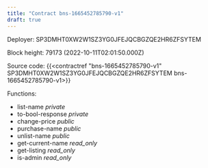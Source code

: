 ```yaml
---
title: "Contract bns-1665452785790-v1"
draft: true
---
```

Deployer: SP3DMHT0XW2W1SZ3YG0JFEJQCBGZQE2HR6ZFSYTEM


 



Block height: 79173 (2022-10-11T02:01:50.000Z)

Source code: {{<contractref "bns-1665452785790-v1" SP3DMHT0XW2W1SZ3YG0JFEJQCBGZQE2HR6ZFSYTEM bns-1665452785790-v1>}}

Functions:

* list-name _private_
* to-bool-response _private_
* change-price _public_
* purchase-name _public_
* unlist-name _public_
* get-current-name _read_only_
* get-listing _read_only_
* is-admin _read_only_
